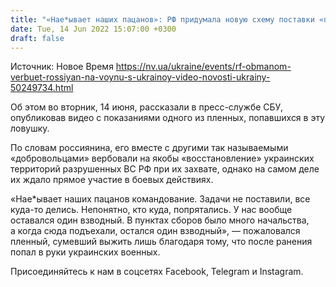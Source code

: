 ```yaml
---
title: "«Нае*ывает наших пацанов»: РФ придумала новую схему поставки «пушечного мяса» на передовую — видео"
date: Tue, 14 Jun 2022 15:07:00 +0300
draft: false
---
```

Источник: Новое Время https://nv.ua/ukraine/events/rf-obmanom-verbuet-rossiyan-na-voynu-s-ukrainoy-video-novosti-ukrainy-50249734.html


Об этом во вторник, 14 июня, рассказали в пресс-службе СБУ, опубликовав видео с показаниями одного из пленных, попавшихся в эту ловушку.

По словам россиянина, его вместе с другими так называемыми «добровольцами» вербовали на якобы «восстановление» украинских территорий разрушенных ВС РФ при их захвате, однако на самом деле их ждало прямое участие в боевых действиях.

«Нае*ывает наших пацанов командование. Задачи не поставили, все куда-то делись. Непонятно, кто куда, попрятались. У нас вообще оставался один взводный. В пунктах сборов было много начальства, а когда сюда подъехали, остался один взводный», — пожаловался пленный, сумевший выжить лишь благодаря тому, что после ранения попал в руки украинских военных.

Присоединяйтесь к нам в соцсетях Facebook, Telegram и Instagram.
